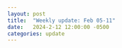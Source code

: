 ```yaml
---
layout: post
title:  "Weekly update: Feb 05-11"
date:   2024-2-12 12:00:00 -0500
categories: update
---
```





